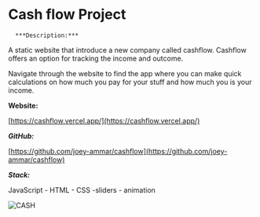 # Cash flow Project

      ***Description:***

A static website that introduce a new company called cashflow. Cashflow offers an option for tracking the income and outcome.

Navigate through the website to find the app where you can make quick calculations on how much you pay for your stuff and how much you is your income.

**Website:**

[https://cashflow.vercel.app/](https://cashflow.vercel.app/)

***GitHub:***

[https://github.com/joey-ammar/cashflow](https://github.com/joey-ammar/cashflow)

***Stack:***

JavaScript -  HTML - CSS -sliders - animation 

![CASH](https://user-images.githubusercontent.com/66380080/123962549-dfac9380-d9b1-11eb-944f-8499563e6157.png)
